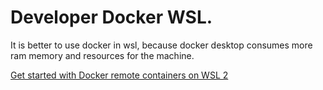 # Developer Docker WSL.


It is better to use docker in wsl, because docker desktop consumes more ram memory and resources for the machine.

[Get started with Docker remote containers on WSL 2](https://learn.microsoft.com/en-us/windows/wsl/tutorials/wsl-containers)